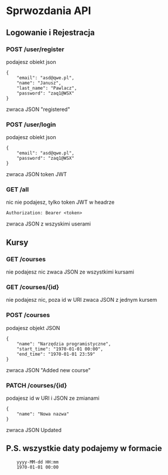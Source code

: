 # Sprwozdania API
## Logowanie i Rejestracja

### POST /user/register
podajesz obiekt json
````
{
    "email": "asd@qwe.pl",
    "name": "Janusz",
    "last_name": "Pawlacz",
    "password": "zaq1@WSX"
}
````
zwraca JSON "registered"

### POST /user/login
podajesz obiekt json
````
{
    "email": "asd@qwe.pl",
    "password": "zaq1@WSX"
}
````
zwraca JSON token JWT 

### GET /all
nic nie podajesz, tylko token JWT w headrze
````
Authorization: Bearer <token>
````
zwraca JSON z wszyskimi userami

## Kursy

### GET /courses
nie podajesz nic
zwaca JSON ze wszystkimi kursami

### GET /courses/{id}
nie podajesz nic, poza id w URI
zwaca JSON z jednym kursem

### POST /courses
podajesz objekt JSON
````
{
    "name": "Narzędzia programistyczne",
    "start_time": "1970-01-01 00:00",
    "end_time": "1970-01-01 23:59"
}
````
zwraca JSON "Added new course"

### PATCH /courses/{id}
podajesz id w URI i JSON ze zmianami
````
{
    "name": "Nowa nazwa"
}
````
zwraca JSON Updated


## P.S. wszystkie daty podajemy w formacie
````
    yyyy-MM-dd HH:mm
    1970-01-01 00:00
````
